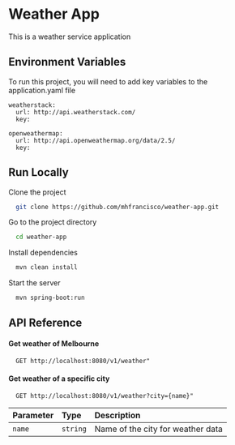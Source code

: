 
# Weather App
This is a weather service application




## Environment Variables

To run this project, you will need to add key variables to the application.yaml file

```
weatherstack:
  url: http://api.weatherstack.com/
  key: 

openweathermap:
  url: http://api.openweathermap.org/data/2.5/
  key: 
```


## Run Locally

Clone the project

```bash
  git clone https://github.com/mhfrancisco/weather-app.git
```

Go to the project directory

```bash
  cd weather-app
```

Install dependencies

```bash
  mvn clean install
```

Start the server

```bash
  mvn spring-boot:run
```


## API Reference

#### Get weather of Melbourne

```http
  GET http://localhost:8080/v1/weather"
```

#### Get weather of a specific city

```http
  GET http://localhost:8080/v1/weather?city={name}"
```

| Parameter | Type     | Description                        |
| :-------- | :------- | :--------------------------------- |
| `name`    | `string` | Name of the city for weather data  |


